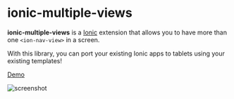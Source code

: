 ionic-multiple-views
====================


**ionic-multiple-views** is a [Ionic](http://ionicframework.com/) extension that allows you to have more than one `<ion-nav-view>` in a screen. 

With this library, you can port your existing Ionic apps to tablets using your existing templates!

[Demo](http://alongubkin.github.io/ionic-multiple-views/demo/index.html)

![screenshot](http://i.imgur.com/TbRdeSw.png)
